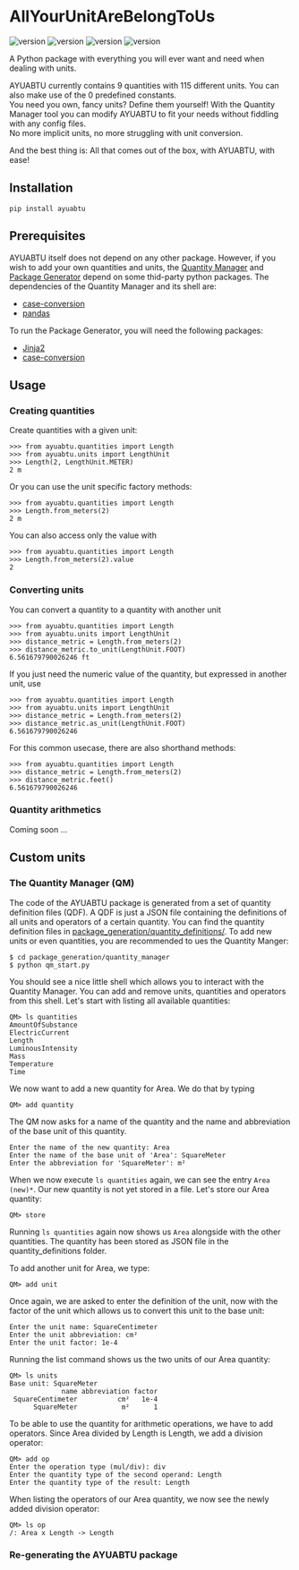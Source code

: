 <!--
This file was created automatically. Every change made in this file will be lost
when the package is built the next time.
To edit it, edit its template.
--->
# AllYourUnitAreBelongToUs
![version](https://img.shields.io/github/license/MCHalbi/AllYourUnitAreBelongToUs)
![version](https://img.shields.io/pypi/v/ayuabtu)
![version](https://img.shields.io/github/workflow/status/MCHalbi/AllYourUnitAreBelongToUs/Codestyle%20and%20unittests?label=tests)
![version](https://img.shields.io/codecov/c/github/MCHalbi/AllYourUnitAreBelongToUs)

A Python package with everything you will ever want and need when dealing with
units.

AYUABTU currently contains 9 quantities with 115
different units. You can also make use of the 0 predefined
constants.<br />
You need you own, fancy units? Define them yourself! With the Quantity
Manager tool you can modify AYUABTU to fit your needs without fiddling with any
config files.<br />
No more implicit units, no more struggling with unit conversion.

And the best thing is: All that comes out of the box, with
AYUABTU, with ease!

## Installation
```
pip install ayuabtu
```

## Prerequisites
AYUABTU itself does not depend on any other package. However, if you wish to add
your own quantities and units, the [Quantity Manager](#the-quantity-manager-qm)
and [Package Generator](#re-generating-the-ayuabtu-package) depend on some
thid-party python packages. The dependencies of the Quantity Manager and its
shell are:

- [case-conversion](https://github.com/AlejandroFrias/case-conversion)
- [pandas](https://pypi.org/project/pandas/)

To run the Package Generator, you will need the following packages:

- [Jinja2](https://pypi.org/project/Jinja2/)
- [case-conversion](https://github.com/AlejandroFrias/case-conversion)


## Usage
### Creating quantities
Create quantities with a given unit:
```
>>> from ayuabtu.quantities import Length
>>> from ayuabtu.units import LengthUnit
>>> Length(2, LengthUnit.METER)
2 m
```
Or you can use the unit specific factory methods:
```
>>> from ayuabtu.quantities import Length
>>> Length.from_meters(2)
2 m
```
You can also access only the value with
```
>>> from ayuabtu.quantities import Length
>>> Length.from_meters(2).value
2
```

### Converting units
You can convert a quantity to a quantity with another unit
```
>>> from ayuabtu.quantities import Length
>>> from ayuabtu.units import LengthUnit
>>> distance_metric = Length.from_meters(2)
>>> distance_metric.to_unit(LengthUnit.FOOT)
6.561679790026246 ft
```
If you just need the numeric value of the quantity, but expressed in another
unit, use
```
>>> from ayuabtu.quantities import Length
>>> from ayuabtu.units import LengthUnit
>>> distance_metric = Length.from_meters(2)
>>> distance_metric.as_unit(LengthUnit.FOOT)
6.561679790026246
```
For this common usecase, there are also shorthand methods:
```
>>> from ayuabtu.quantities import Length
>>> distance_metric = Length.from_meters(2)
>>> distance_metric.feet()
6.561679790026246
```

### Quantity arithmetics
Coming soon ...


## Custom units
### The Quantity Manager (QM)
The code of the AYUABTU package is generated from a set of quantity definition
files (QDF). A QDF is just a JSON file containing the definitions of all units
and operators of a certain quantity. You can find the quantity definition files in
[package_generation/quantity_definitions/](package_generation/quantity_definitions/).
To add new units or even quantities, you are recommended to ues the Quantity
Manger:
```
$ cd package_generation/quantity_manager
$ python qm_start.py
```

You should see a nice little shell which allows you to interact with the
Quantity Manager. You can add and remove units, quantities and operators from
this shell. Let's start with listing all available quantities:
```
QM> ls quantities
AmountOfSubstance
ElectricCurrent
Length
LuminousIntensity
Mass
Temperature
Time
```

We now want to add a new quantity for Area. We do that by typing
```
QM> add quantity
```

The QM now asks for a name of the quantity and the name and abbreviation of the
base unit of this quantity.
```
Enter the name of the new quantity: Area
Enter the name of the base unit of 'Area': SquareMeter
Enter the abbreviation for 'SquareMeter': m²
```

When we now execute `ls quantities` again, we can see the entry `Area (new)*`.
Our new quantity is not yet stored in a file. Let's store our Area quantity:

```
QM> store
```

Running `ls quantities` again now shows us `Area` alongside with the other
quantities. The quantity has been stored as JSON file in the
quantity_definitions folder.

To add another unit for Area, we type:
```
QM> add unit
```

Once again, we are asked to enter the definition of the unit, now with the
factor of the unit which allows us to convert this unit to the base unit:
```
Enter the unit name: SquareCentimeter
Enter the unit abbreviation: cm²
Enter the unit factor: 1e-4
```

Running the list command shows us the two units of our Area quantity:
```
QM> ls units
Base unit: SquareMeter
             name abbreviation factor
 SquareCentimeter          cm²   1e-4
      SquareMeter           m²      1

```

To be able to use the quantity for arithmetic operations, we have to add
operators. Since Area divided by Length is Length, we add a division operator:
```
QM> add op
Enter the operation type (mul/div): div
Enter the quantity type of the second operand: Length
Enter the quantity type of the result: Length
```

When listing the operators of our Area quantity, we now see the newly added
division operator:
```
QM> ls op
/: Area x Length -> Length
```

### Re-generating the AYUABTU package